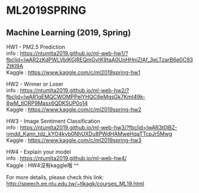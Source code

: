 # ML2019SPRING
## Machine Learning (2019, Spring) 

HW1 - PM2.5 Prediction  
info : https://ntumlta2019.github.io/ml-web-hw1/?fbclid=IwAR2zKdPWLVbIKGjREQmGvtK9taA0UoHHnjZIAf_3eLTzarB6e0C93ZtKI9A  
Kaggle : https://www.kaggle.com/c/ml2019spring-hw1  

HW2 - Winner or Loser  
info : https://ntumlta2019.github.io/ml-web-hw2/?fbclid=IwAR1gEMQCWOMPPelYHQC6eMqsGk7Kmt49k-8wM_tlORP9Masx6QDK5UP0o14  
Kaggle : https://www.kaggle.com/c/ml2019spring-hw2  

HW3 - Image Sentiment Classification  
info : https://ntumlta2019.github.io/ml-web-hw3/?fbclid=IwAR3t0lBZ-nmdd_Kann_tdz_kYO4kyb0NhUXDu8PWdHAMweHqaTTcpJr5Mwg  
Kaggle : https://www.kaggle.com/c/ml2019spring-hw3  

HW4 - Explain your model  
info : https://ntumlta2019.github.io/ml-web-hw4/  
Kaggle : HW4沒有kaggle哦 ^^  


For more details, please check this link:  
http://speech.ee.ntu.edu.tw/~tlkagk/courses_ML19.html
